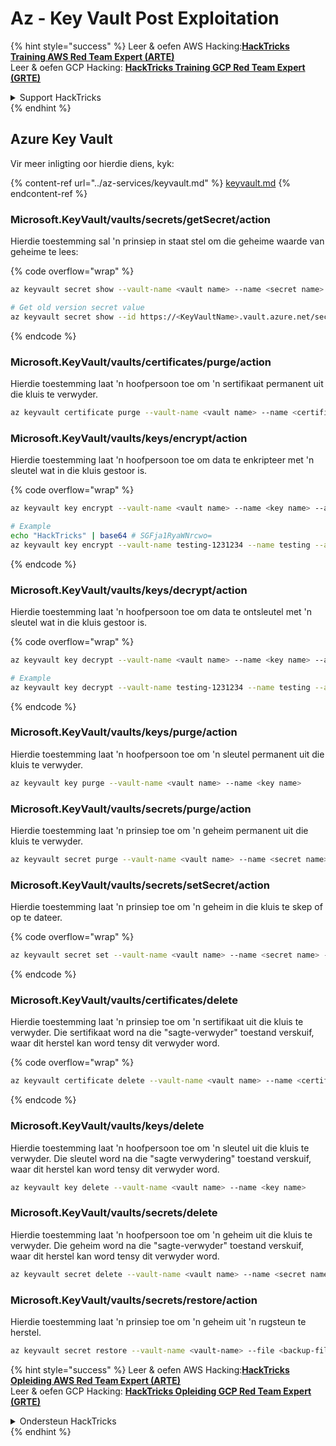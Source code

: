 # Az - Key Vault Post Exploitation

{% hint style="success" %}
Leer & oefen AWS Hacking:<img src="../../../.gitbook/assets/image (1) (1) (1).png" alt="" data-size="line">[**HackTricks Training AWS Red Team Expert (ARTE)**](https://training.hacktricks.xyz/courses/arte)<img src="../../../.gitbook/assets/image (1) (1) (1).png" alt="" data-size="line">\
Leer & oefen GCP Hacking: <img src="../../../.gitbook/assets/image (2).png" alt="" data-size="line">[**HackTricks Training GCP Red Team Expert (GRTE)**<img src="../../../.gitbook/assets/image (2).png" alt="" data-size="line">](https://training.hacktricks.xyz/courses/grte)

<details>

<summary>Support HackTricks</summary>

* Kyk na die [**subskripsie planne**](https://github.com/sponsors/carlospolop)!
* **Sluit aan by die** 💬 [**Discord groep**](https://discord.gg/hRep4RUj7f) of die [**telegram groep**](https://t.me/peass) of **volg** ons op **Twitter** 🐦 [**@hacktricks\_live**](https://twitter.com/hacktricks_live)**.**
* **Deel hacking truuks deur PRs in te dien na die** [**HackTricks**](https://github.com/carlospolop/hacktricks) en [**HackTricks Cloud**](https://github.com/carlospolop/hacktricks-cloud) github repos.

</details>
{% endhint %}

## Azure Key Vault

Vir meer inligting oor hierdie diens, kyk:

{% content-ref url="../az-services/keyvault.md" %}
[keyvault.md](../az-services/keyvault.md)
{% endcontent-ref %}

### Microsoft.KeyVault/vaults/secrets/getSecret/action

Hierdie toestemming sal 'n prinsiep in staat stel om die geheime waarde van geheime te lees:

{% code overflow="wrap" %}
```bash
az keyvault secret show --vault-name <vault name> --name <secret name>

# Get old version secret value
az keyvault secret show --id https://<KeyVaultName>.vault.azure.net/secrets/<KeyVaultName>/<idOldVersion>
```
{% endcode %}

### **Microsoft.KeyVault/vaults/certificates/purge/action**

Hierdie toestemming laat 'n hoofpersoon toe om 'n sertifikaat permanent uit die kluis te verwyder.
```bash
az keyvault certificate purge --vault-name <vault name> --name <certificate name>
```
### **Microsoft.KeyVault/vaults/keys/encrypt/action**

Hierdie toestemming laat 'n hoofpersoon toe om data te enkripteer met 'n sleutel wat in die kluis gestoor is.

{% code overflow="wrap" %}
```bash
az keyvault key encrypt --vault-name <vault name> --name <key name> --algorithm <algorithm> --value <value>

# Example
echo "HackTricks" | base64 # SGFja1RyaWNrcwo=
az keyvault key encrypt --vault-name testing-1231234 --name testing --algorithm RSA-OAEP-256 --value SGFja1RyaWNrcwo=
```
{% endcode %}

### **Microsoft.KeyVault/vaults/keys/decrypt/action**

Hierdie toestemming laat 'n hoofpersoon toe om data te ontsleutel met 'n sleutel wat in die kluis gestoor is.

{% code overflow="wrap" %}
```bash
az keyvault key decrypt --vault-name <vault name> --name <key name> --algorithm <algorithm> --value <value>

# Example
az keyvault key decrypt --vault-name testing-1231234 --name testing --algorithm RSA-OAEP-256 --value "ISZ+7dNcDJXLPR5MkdjNvGbtYK3a6Rg0ph/+3g1IoUrCwXnF791xSF0O4rcdVyyBnKRu0cbucqQ/+0fk2QyAZP/aWo/gaxUH55pubS8Zjyw/tBhC5BRJiCtFX4tzUtgTjg8lv3S4SXpYUPxev9t/9UwUixUlJoqu0BgQoXQhyhP7PfgAGsxayyqxQ8EMdkx9DIR/t9jSjv+6q8GW9NFQjOh70FCjEOpYKy9pEGdLtPTrirp3fZXgkYfIIV77TXuHHdR9Z9GG/6ge7xc9XT6X9ciE7nIXNMQGGVCcu3JAn9BZolb3uL7PBCEq+k2rH4tY0jwkxinM45tg38Re2D6CEA==" # This is the result from the previous encryption
```
{% endcode %}

### **Microsoft.KeyVault/vaults/keys/purge/action**

Hierdie toestemming laat 'n hoofpersoon toe om 'n sleutel permanent uit die kluis te verwyder.
```bash
az keyvault key purge --vault-name <vault name> --name <key name>
```
### **Microsoft.KeyVault/vaults/secrets/purge/action**

Hierdie toestemming laat 'n prinsiep toe om 'n geheim permanent uit die kluis te verwyder.
```bash
az keyvault secret purge --vault-name <vault name> --name <secret name>
```
### **Microsoft.KeyVault/vaults/secrets/setSecret/action**

Hierdie toestemming laat 'n prinsiep toe om 'n geheim in die kluis te skep of op te dateer.

{% code overflow="wrap" %}
```bash
az keyvault secret set --vault-name <vault name> --name <secret name> --value <secret value>
```
{% endcode %}

### **Microsoft.KeyVault/vaults/certificates/delete**

Hierdie toestemming laat 'n prinsiep toe om 'n sertifikaat uit die kluis te verwyder. Die sertifikaat word na die "sagte-verwyder" toestand verskuif, waar dit herstel kan word tensy dit verwyder word.

{% code overflow="wrap" %}
```bash
az keyvault certificate delete --vault-name <vault name> --name <certificate name>
```
{% endcode %}

### **Microsoft.KeyVault/vaults/keys/delete**

Hierdie toestemming laat 'n hoofpersoon toe om 'n sleutel uit die kluis te verwyder. Die sleutel word na die "sagte verwydering" toestand verskuif, waar dit herstel kan word tensy dit verwyder word.
```bash
az keyvault key delete --vault-name <vault name> --name <key name>
```
### **Microsoft.KeyVault/vaults/secrets/delete**

Hierdie toestemming laat 'n hoofpersoon toe om 'n geheim uit die kluis te verwyder. Die geheim word na die "sagte-verwyder" toestand verskuif, waar dit herstel kan word tensy dit verwyder word.
```bash
az keyvault secret delete --vault-name <vault name> --name <secret name>
```
### Microsoft.KeyVault/vaults/secrets/restore/action

Hierdie toestemming laat 'n prinsiep toe om 'n geheim uit 'n rugsteun te herstel.
```bash
az keyvault secret restore --vault-name <vault-name> --file <backup-file-path>
```
{% hint style="success" %}
Leer & oefen AWS Hacking:<img src="../../../.gitbook/assets/image (1) (1) (1).png" alt="" data-size="line">[**HackTricks Opleiding AWS Red Team Expert (ARTE)**](https://training.hacktricks.xyz/courses/arte)<img src="../../../.gitbook/assets/image (1) (1) (1).png" alt="" data-size="line">\
Leer & oefen GCP Hacking: <img src="../../../.gitbook/assets/image (2).png" alt="" data-size="line">[**HackTricks Opleiding GCP Red Team Expert (GRTE)**<img src="../../../.gitbook/assets/image (2).png" alt="" data-size="line">](https://training.hacktricks.xyz/courses/grte)

<details>

<summary>Ondersteun HackTricks</summary>

* Kyk na die [**subskripsie planne**](https://github.com/sponsors/carlospolop)!
* **Sluit aan by die** 💬 [**Discord groep**](https://discord.gg/hRep4RUj7f) of die [**telegram groep**](https://t.me/peass) of **volg** ons op **Twitter** 🐦 [**@hacktricks\_live**](https://twitter.com/hacktricks_live)**.**
* **Deel hacking truuks deur PRs in te dien na die** [**HackTricks**](https://github.com/carlospolop/hacktricks) en [**HackTricks Cloud**](https://github.com/carlospolop/hacktricks-cloud) github repos.

</details>
{% endhint %}
